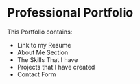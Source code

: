 # Professional Portfolio

This Portfolio contains:
* Link to my Resume
* About Me Section
* The Skills That I have
* Projects that I have created
* Contact Form 